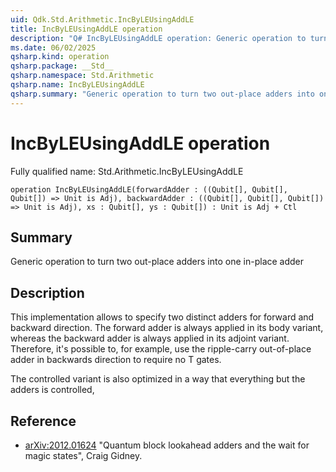 ```yaml
---
uid: Qdk.Std.Arithmetic.IncByLEUsingAddLE
title: IncByLEUsingAddLE operation
description: "Q# IncByLEUsingAddLE operation: Generic operation to turn two out-place adders into one in-place adder"
ms.date: 06/02/2025
qsharp.kind: operation
qsharp.package: __Std__
qsharp.namespace: Std.Arithmetic
qsharp.name: IncByLEUsingAddLE
qsharp.summary: "Generic operation to turn two out-place adders into one in-place adder"
---
```


# IncByLEUsingAddLE operation

Fully qualified name: Std.Arithmetic.IncByLEUsingAddLE

```qsharp
operation IncByLEUsingAddLE(forwardAdder : ((Qubit[], Qubit[], Qubit[]) => Unit is Adj), backwardAdder : ((Qubit[], Qubit[], Qubit[]) => Unit is Adj), xs : Qubit[], ys : Qubit[]) : Unit is Adj + Ctl
```

## Summary
Generic operation to turn two out-place adders into one in-place adder

## Description
This implementation allows to specify two distinct adders for forward
and backward direction.  The forward adder is always applied in its
body variant, whereas the backward adder is always applied in its adjoint
variant.  Therefore, it's possible to, for example, use the ripple-carry
out-of-place adder in backwards direction to require no T gates.

The controlled variant is also optimized in a way that everything but
the adders is controlled,

## Reference
- [arXiv:2012.01624](https://arxiv.org/abs/2012.01624)
  "Quantum block lookahead adders and the wait for magic states",
  Craig Gidney.
